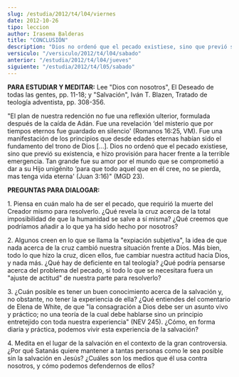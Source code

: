 ```yaml
---
slug: /estudia/2012/t4/l04/viernes
date: 2012-10-26
tipo: leccion
author: Irasema Balderas
title: "CONCLUSIÓN"
description: "Dios no ordenó que el pecado existiese, sino que previó su existencia, e hizo  provisión para hacer frente a la terrible emergencia. Tan grande fue su amor  por el mundo que se comprometió a dar a su Hijo unigénito ‘para que todo aquel  que en él cree, no se pierda, mas tenga ..."
versiculo: "/versiculo/2012/t4/l04/sabado"
anterior: "/estudia/2012/t4/l04/jueves"
siguiente: "/estudia/2012/t4/l05/sabado"
---
```


**PARA ESTUDIAR Y MEDITAR:** Lee "Dios con nosotros", El Deseado de todas las gentes, pp. 11-18; y "Salvación", Iván T. Blazen, Tratado de teología adventista, pp. 308-356.

"El plan de nuestra redención no fue una reflexión ulterior, formulada después de la caída de Adán. Fue una revelación ‘del misterio que por tiempos eternos fue guardado en silencio' (Romanos 16:25, VM). Fue una manifestación de los principios que desde edades eternas habían sido el fundamento del trono de Dios [...]. Dios no ordenó que el pecado existiese, sino que previó su existencia, e hizo provisión para hacer frente a la terrible emergencia. Tan grande fue su amor por el mundo que se comprometió a dar a su Hijo unigénito ‘para que todo aquel que en él cree, no se pierda, mas tenga vida eterna' (Juan 3:16)" (MGD 23).

**PREGUNTAS PARA DIALOGAR:**

1\. Piensa en cuán malo ha de ser el pecado, que requirió la muerte del Creador mismo para resolverlo. ¿Qué revela la cruz acerca de la total imposibilidad de que la humanidad se salve a sí misma? ¿Qué creemos que podríamos añadir a lo que ya ha sido hecho por nosotros?

2\. Algunos creen en lo que se llama la "expiación subjetiva", la idea de que nada acerca de la cruz cambió nuestra situación frente a Dios. Más bien, todo lo que hizo la cruz, dicen ellos, fue cambiar nuestra actitud hacia Dios, y nada más. ¿Qué hay de deficiente en tal teología? ¿Qué podría pensarse acerca del problema del pecado, si todo lo que se necesitara fuera un "ajuste de actitud" de nuestra parte para resolverlo?

3\. ¿Cuán posible es tener un buen conocimiento acerca de la salvación y, no obstante, no tener la experiencia de ella? ¿Qué entiendes del comentario de Elena de White, de que "la consagración a Dios debe ser un asunto vivo y práctico; no una teoría de la cual debe hablarse sino un principio entretejido con toda nuestra experiencia" (NEV 245). ¿Cómo, en forma diaria y práctica, podemos vivir esta experiencia de la salvación?

4\. Medita en el lugar de la salvación en el contexto de la gran controversia. ¿Por qué Satanás quiere mantener a tantas personas como le sea posible sin la salvación en Jesús? ¿Cuáles son los medios que él usa contra nosotros, y cómo podemos defendernos de ellos?

